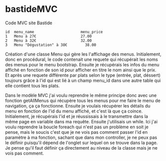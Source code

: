 # bastideMVC
Code MVC site Bastide

	id	menu_name	                  menu_price
	1 	Menu à 27€ 	                  27.00
	2 	Menu à 32€ 	                  32.00
	3 	Menu "Dégustation" à 38€ 	    38.00
  
  Création d'une classe Menu qui gère les l'affichage des menus.
  Initialement, donc en procédural, le code contenait une requete qui récupérait les noms des menus pour le menu bootstrap. Ensuite je récupérais les infos du menu affiché en fonction de son id pour afficher en titre le nom ainsi que le prix. 
  Et après une requete différente par plats selon le type (entrée, plat, déssert) toujours grâce à l'id qui est lié à un champ menu_id dans une autre table qui elle contient tous les plats.
  
  Dans le modèle MVC j'ai voulu reprendre le même principe donc avec une fonction getAllMenus qui récupère tous les menus pour me faire le menu de navigation, ça ça fonctionne.
  Ensuite je voulais récupérer les détails du menu en fonction de l'id du menu affiché, et c'est là que ça coince. Initialement, je récupérais l'id et je réussissais à le transmettre dans la même page en variable dans ma requête. Ensuite j'utilisais un while.
  Ici j'ai voulu reprendre la boucle foreach qui n'est pas un problème en soit je pense, mais le soucis c'est que je ne vois pas comment passer l'id en paramètre à ma fonction, sachant que dans mon controller, je ne peux pas le définir puisqu'il dépend de l'onglet sur lequel on se trouve dans la page.
  Je pense qu'il faut définir ça directement au niveau de la classe mais je ne vois pas comment.
  
  
